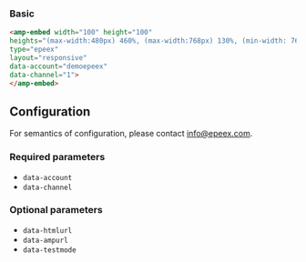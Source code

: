 <!--
Copyright 2018 The AMP HTML Authors. All Rights Reserved.

Licensed under the Apache License, Version 2.0 (the "License");
you may not use this file except in compliance with the License.
You may obtain a copy of the License at

      http://www.apache.org/licenses/LICENSE-2.0

Unless required by applicable law or agreed to in writing, software
distributed under the License is distributed on an "AS-IS" BASIS,
WITHOUT WARRANTIES OR CONDITIONS OF ANY KIND, either express or implied.
See the License for the specific language governing permissions and
limitations under the License.
-->

### Basic

```html
<amp-embed width="100" height="100"
heights="(max-width:480px) 460%, (max-width:768px) 130%, (min-width: 769px) 85%, 75%"
type="epeex"
layout="responsive"
data-account="demoepeex"
data-channel="1">
</amp-embed>
```


## Configuration

For semantics of configuration, please contact info@epeex.com.


### Required parameters

- `data-account`
- `data-channel`

### Optional parameters

- `data-htmlurl`
- `data-ampurl`
- `data-testmode`